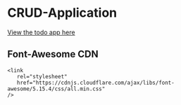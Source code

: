 # CRUD-Application

[View the todo app here](https://crud-application-delta.vercel.app/)

## Font-Awesome CDN 
```
<link
   rel="stylesheet"
   href="https://cdnjs.cloudflare.com/ajax/libs/font-awesome/5.15.4/css/all.min.css"
/>
```
